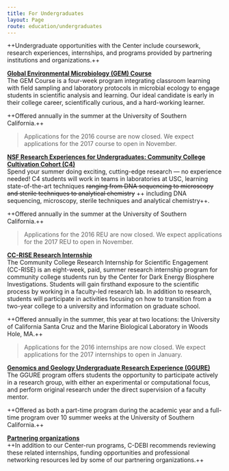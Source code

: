 ```yaml
---
title: For Undergraduates
layout: Page
route: education/undergraduates
---
```


++Undergraduate opportunities with the Center include coursework, research experiences, internships, and programs provided by partnering institutions and organizations.++

**[Global Environmental Microbiology (GEM) Course](gem.md)**  
The GEM Course is a four-week program integrating classroom learning with field sampling and laboratory protocols in microbial ecology to engage students in scientific analysis and learning. Our ideal candidate is early in their college career, scientifically curious, and a hard-working learner.

++Offered annually in the summer at the University of Southern California.++

>Applications for the 2016 course are now closed. We expect applications for the 2017 course to open in November.

**[NSF Research Experiences for Undergraduates: Community College Cultivation Cohort (C4)](c4.md)**  
Spend your summer doing exciting, cutting-edge research — no experience needed! C4 students will work in teams in laboratories at USC, learning state-of-the-art techniques ~~ranging from DNA sequencing to microscopy and sterile techniques to analytical chemistry~~ ++ including DNA sequencing, microscopy, sterile techniques and analytical chemistry++.

++Offered annually in the summer at the University of Southern California.++

>Applications for the 2016 REU are now closed. We expect applications for the 2017 REU to open in November.

**[CC-RISE Research Internship](cc-rise.md)**  
The Community College Research Internship for Scientific Engagement (CC-RISE) is an eight-week, paid, summer research internship program for community college students run by the Center for Dark Energy Biosphere Investigations. Students will gain firsthand exposure to the scientific process by working in a faculty-led research lab. In addition to research, students will participate in activities focusing on how to transition from a two-year college to a university and information on graduate school.

++Offered annually in the summer, this year at two locations: the University of California Santa Cruz and the Marine Biological Laboratory in Woods Hole, MA.++

>Applications for the 2016 internships are now closed. We expect applications for the 2017 internships to open in January.

**[Genomics and Geology Undergraduate Research Experience (GGURE)](ggure.md)**  
The GGURE program offers students the opportunity to participate actively in a research group, with either an experimental or computational focus, and perform original research under the direct supervision of a faculty mentor.

++Offered as both a part-time program during the academic year and a full-time program over 10 summer weeks at the University of Southern California.++

**[Partnering organizations](partners.md)**  
++In addition to our Center-run programs, C-DEBI recommends reviewing these related internships, funding opportunities and professional networking resources led by some of our partnering organizations.++
